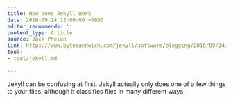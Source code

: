 ```yaml
---
title: How does Jekyll Work
date: 2016-09-14 12:00:00 +0000
editor_recommends: ''
content_type: Article
source: Jack Phelan
link: https://www.bytesandwich.com/jekyll/software/blogging/2016/09/14/how-does-jekyll-work.html
tool:
- tool/jekyll.md

---
```

Jekyll can be confusing at first. Jekyll actually only does one of a few things to your files, although it classifies files in many different ways.
